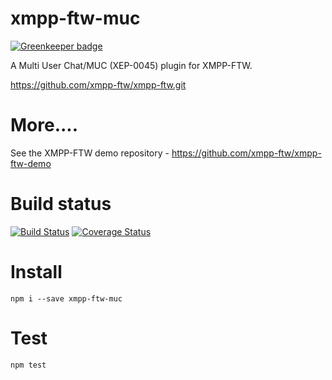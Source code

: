 xmpp-ftw-muc
==============

[![Greenkeeper badge](https://badges.greenkeeper.io/xmpp-ftw/xmpp-ftw-muc.svg)](https://greenkeeper.io/)

A Multi User Chat/MUC (XEP-0045) plugin for XMPP-FTW.

https://github.com/xmpp-ftw/xmpp-ftw.git

# More....

See the XMPP-FTW demo repository - https://github.com/xmpp-ftw/xmpp-ftw-demo

# Build status

[![Build Status](https://secure.travis-ci.org/xmpp-ftw/xmpp-ftw-muc.png)](http://travis-ci.org/xmpp-ftw/xmpp-ftw-muc)
[![Coverage Status](https://img.shields.io/coveralls/xmpp-ftw/xmpp-ftw-muc.svg)](https://coveralls.io/r/xmpp-ftw/xmpp-ftw-muc)
# Install

```
npm i --save xmpp-ftw-muc
```

# Test

```
npm test
```
